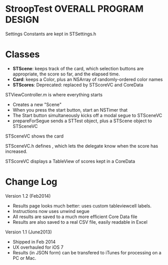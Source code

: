 # StroopTest OVERALL PROGRAM DESIGN

Settings Constants are kept in STSettings.h

# Classes

* __STScene__: keeps track of the card, which selection buttons are appropriate, the score so far, and the elapsed time.
* __Card__: keeps a Color, plus an NSArray of randomly-ordered color names
* __STScores__: Deprecated: replaced by STScoreVC and CoreData


STViewController.m is where everything starts

* Creates a new "Scene"
* When you press the start button, start an NSTimer that 
* The Start button simultaneously kicks off a modal segue to STSceneVC
* prepareForSegue sends a STTest object, plus a STScene object to STSceneVC

STSceneVC shows the card

STSceneVC.h defines <STSceneProtocol>, which lets the delegate know when the score has increased.

STScoreVC displays a TableView of scores kept in a CoreData 




# Change Log
Version 1.2 (Feb2014)

* Results page looks much better: uses custom tableviewcell labels.
* Instructions now uses unwind segue
* All results are saved to a much more efficient Core Data file
* Results are also saved to a real CSV file, easily readable in Excel




Version 1.1 (June2013)
* Shipped in Feb 2014
* UX overhauled for iOS 7
* Results (in JSON form) can be transfered to iTunes for processing on a PC or Mac.







